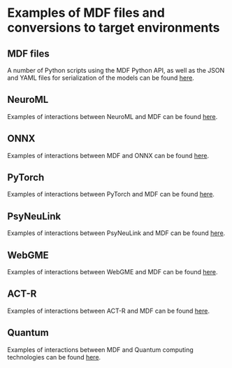 # Examples of MDF files and conversions to target environments

## MDF files

A number of Python scripts using the MDF Python API, as well as the JSON and YAML files for serialization of the models can be found [here](MDF).

## NeuroML

Examples of interactions between NeuroML and MDF can be found [here](NeuroML).

## ONNX

Examples of interactions between MDF and ONNX can be found [here](ONNX).

## PyTorch

Examples of interactions between PyTorch and MDF can be found [here](PyTorch).

## PsyNeuLink

Examples of interactions between PsyNeuLink and MDF can be found [here](PsyNeuLink).

## WebGME

Examples of interactions between WebGME and MDF can be found [here](WebGME).

## ACT-R

Examples of interactions between ACT-R and MDF can be found [here](ACT-R).

## Quantum

Examples of interactions between MDF and Quantum computing technologies can be found [here](Quantum).
